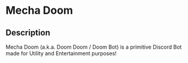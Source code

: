 # Mecha Doom
## Description
Mecha Doom (a.k.a. Doom Doom / Doom Bot) is a primitive Discord Bot made for Utility and Entertainment purposes!

